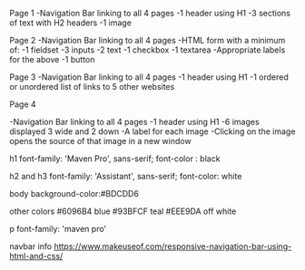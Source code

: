 Page 1
-Navigation Bar linking to all 4 pages
-1 header using H1
-3 sections of text with H2 headers
-1 image

Page 2
-Navigation Bar linking to all 4 pages
-HTML form with a minimum of:
-1 fieldset
-3 inputs
-2 text
-1 checkbox
-1 textarea
-Appropriate labels for the above
-1 button

Page 3
-Navigation Bar linking to all 4 pages
-1 header using H1
-1 ordered or unordered list of links to 5 other websites

Page 4

-Navigation Bar linking to all 4 pages
-1 header using H1
-6 images displayed 3 wide and 2 down
-A label for each image
-Clicking on the image opens the source of that image in a new window


h1
font-family: 'Maven Pro', sans-serif;
font-color : black

h2 and h3
font-family: 'Assistant', sans-serif;
font-color: white

body
background-color:#BDCDD6

other colors #6096B4 blue
             #93BFCF teal
             #EEE9DA off white

p
font-family: 'maven pro'

navbar info
https://www.makeuseof.com/responsive-navigation-bar-using-html-and-css/
